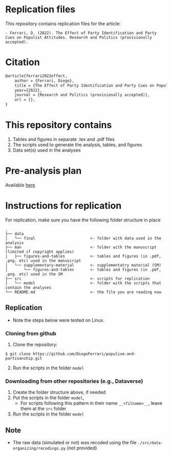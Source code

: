 # Replication files 

This repository contains replication files for the article:

	- Ferrari, D. (2022). The Effect of Party Identification and Party Cues on Populist Attitudes. Research and Politics (provisionally accepted).

# Citation

```latex
@article{ferrari2022effect,
    author = {Ferrari, Diogo},
    title = {The Effect of Party Identification and Party Cues on Populist Attitudes},
    year={2022},
    journal = {Research and Politics (provisionally accepted)},
    url = {},
}
```

# This repository contains

1. Tables and figures in separate .tex and .pdf files
2. The scripts used to generate the analysis, tables, and figures
3. Data set(s) used in the analyses

# Pre-analysis plan

Available [here](https://osf.io/79w5k/?view_only=25f37005f7d7418c9c9695e25c53a6c6)

# Instructions for replication

For replication, make sure you have the following folder structure in place
```ascii
.
├── data
│   └── final                        <- folder with data used in the analysis
├── man                              <- folder with the manuscript (limited if copyright applies)
│   ├── figures-and-tables           <- tables and figures (in .pdf, .png. etc) used in the manuscript
│   └── supplementary-material       <- supplementatry material (SM)
│       └── figures-and-tables       <- tables and figures (in .pdf, .png. etc) used in the SM
├── src                              <- scripts for replication
│   └── model                        <- folder with the scripts that contain the analyses
└── README.md                        <- the file you are reading now
```


## Replication

- Note the steps below were tested on Linux.

### Cloning from github

1. Clone the repository:
``` shell
$ git close https://github.com/DiogoFerrari/populism-and-partisanship.git
```
2. Run the scripts in the folder `model`

### Downloading from other repositories (e.g., Dataverse)

1. Create the folder structure above, if needed
2. Put the scripts in the folder `model`, 
   - For scripts following this pattern in their name `__<filname>__`, leave them at the `src` folder
3. Run the scripts in the folder `model`


## Note

- The raw data (simulated or not) was recoded using the file `./src/data-organizing/recodings.py` (not provided)

